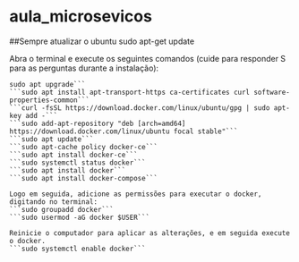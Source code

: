 # aula_microsevicos

##Sempre atualizar o ubuntu
sudo apt-get update

Abra o terminal e execute os seguintes comandos (cuide para responder S para as perguntas durante a instalação):
```sudo apt update
sudo apt upgrade```
```sudo apt install apt-transport-https ca-certificates curl software-properties-common```
```curl -fsSL https://download.docker.com/linux/ubuntu/gpg | sudo apt-key add -```
```sudo add-apt-repository "deb [arch=amd64] https://download.docker.com/linux/ubuntu focal stable"```
```sudo apt update```
```sudo apt-cache policy docker-ce```
```sudo apt install docker-ce```
```sudo systemctl status docker```
```sudo apt install docker```
```sudo apt install docker-compose```

Logo em seguida, adicione as permissões para executar o docker, digitando no terminal:
```sudo groupadd docker```
```sudo usermod -aG docker $USER```

Reinicie o computador para aplicar as alterações, e em seguida execute o docker.
```sudo systemctl enable docker```

